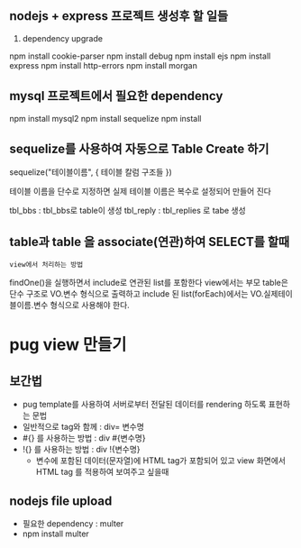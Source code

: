## nodejs + express 프로젝트 생성후 할 일들

1. dependency upgrade

npm install cookie-parser
npm install debug
npm install ejs
npm install express
npm install http-errors
npm install morgan

## mysql 프로젝트에서 필요한 dependency

npm install mysql2
npm install sequelize
npm install

## sequelize를 사용하여 자동으로 Table Create 하기

sequelize("테이블이름", { 테이블 칼럼 구조들 })

테이블 이름을 단수로 지정하면 실제 테이블 이름은 복수로 설정되어 만들어 진다

tbl_bbs : tbl_bbs로 table이 생성
tbl_reply : tbl_replies 로 tabe 생성

## table과 table 을 associate(연관)하여 SELECT를 할때

    view에서 처리하는 방법

findOne()을 실행하면서 include로 연관된 list를 포함한다
view에서는 부모 table은 단수 구조로 VO.변수 형식으로 출력하고
include 된 list(forEach)에서는 VO.실제테이블이름.변수 형식으로 사용해야 한다.

# pug view 만들기

## 보간법

- pug template를 사용하여 서버로부터 전달된 데이터를 rendering 하도록 표현하는 문법
- 일반적으로 tag와 함께 : div= 변수명
- #{} 를 사용하는 방법 : div #{변수명}
- !{} 를 사용하는 방법 : div !{변수명}
  - 변수에 포함된 데이터(문자열)에 HTML tag가 포함되어 있고 view 화면에서
    HTML tag 를 적용하여 보여주고 싶을때

## nodejs file upload

- 필요한 dependency : multer
- npm install multer
